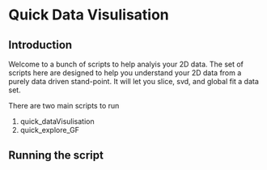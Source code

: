 # Quick Data Visulisation
 
## Introduction
Welcome to a bunch of scripts to help analyis your 2D data. The set of scripts here are designed to help you understand your 2D data from a purely data driven stand-point. It will let you slice, svd, and global fit a data set.

There are two main scripts to run
1. quick_dataVisulisation
2. quick_explore_GF

## Running the script
